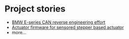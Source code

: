 # Project stories

* [BMW E-series CAN reverse engineering effort](https://projects.clevercontrol.info/opendbc-BMW-E8x-E9x/)
* [Actuator firmware for sensored stepper based actuator](http://projects.clevercontrol.info/RetroPilot-SERVO42B/)
* more...
